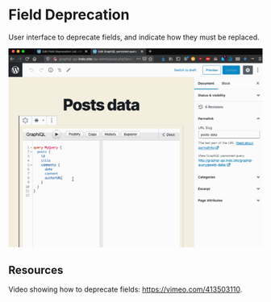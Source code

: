 # Field Deprecation

User interface to deprecate fields, and indicate how they must be replaced.

![Field deprecation](../../images/field-deprecation.gif "Field deprecation")

## Resources

Video showing how to deprecate fields: https://vimeo.com/413503110.
